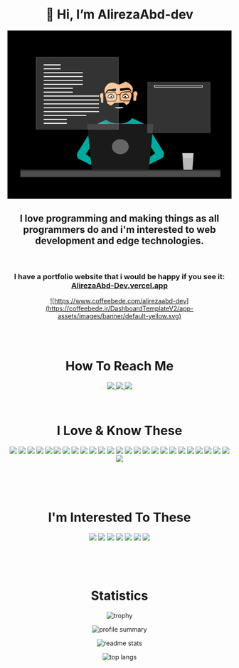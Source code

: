 <div align="center">

# 👋 Hi, I’m AlirezaAbd-dev

![](images/dark-programmer.gif)

## I love programming and making things as all programmers do and i'm interested to web development and edge technologies.

<br/>

### I have a portfolio website that i would be happy if you see it: <br/>[AlirezaAbd-Dev.vercel.app](https://AlirezaAbd-dev.vercel.app/)

<a href="https://www.coffeebede.com/alirezaabd-dev">

![https://www.coffeebede.com/alirezaabd-dev](https://coffeebede.ir/DashboardTemplateV2/app-assets/images/banner/default-yellow.svg)

</a>

<br/>
<br/>

# How To Reach Me

<a href="https://instagram.com/alirezaabd.dev?igshid=ZGUzMzM3NWJiOQ==">
    <img src="https://img.shields.io/badge/Instagram-E4405F?style=for-the-badge&logo=instagram&logoColor=white">
    </a>
<a href="https://twitter.com/AlirezaAbdDev?t=K1pmd9sno2zlZvZZQAEwBg&s=09">
    <img src="https://img.shields.io/badge/Twitter-1DA1F2?style=for-the-badge&logo=twitter&logoColor=white" >
</a>
<a href="https://www.linkedin.com/in/alireza-abedi-714280235">
    <img src="https://img.shields.io/badge/LinkedIn-0077B5?style=for-the-badge&logo=linkedin&logoColor=white" >
</a>

<br/>
<br/>
<br/>

# I Love & Know These

![](https://img.shields.io/badge/HTML5-E34F26?style=for-the-badge&logo=html5&logoColor=white)
![](https://img.shields.io/badge/CSS3-1572B6?style=for-the-badge&logo=css3&logoColor=white)
![](https://img.shields.io/badge/JavaScript-323330?style=for-the-badge&logo=javascript&logoColor=F7DF1E)
![](https://img.shields.io/badge/TypeScript-007ACC?style=for-the-badge&logo=typescript&logoColor=white)
![](https://img.shields.io/badge/next.js-000000?style=for-the-badge&logo=nextdotjs&logoColor=white)
![](https://img.shields.io/badge/React-20232A?style=for-the-badge&logo=react&logoColor=61DAFB)
![](https://img.shields.io/badge/React_Native-20232A?style=for-the-badge&logo=react&logoColor=61DAFB)
![](https://img.shields.io/badge/nestjs-E0234E?style=for-the-badge&logo=nestjs&logoColor=white)
![](https://img.shields.io/badge/tRPC-%23007ACC.svg?style=for-the-badge)
![](https://img.shields.io/badge/Express.js-000000?style=for-the-badge&logo=express&logoColor=white)
![](https://img.shields.io/badge/Node.js-339933?style=for-the-badge&logo=nodedotjs&logoColor=white)
![](https://img.shields.io/badge/JWT-000000?style=for-the-badge&logo=JSON%20web%20tokens&logoColor=white)
![](https://img.shields.io/badge/Tailwind_CSS-38B2AC?style=for-the-badge&logo=tailwind-css&logoColor=white)
![](https://img.shields.io/badge/Prisma-3982CE?style=for-the-badge&logo=Prisma&logoColor=white)
![](https://img.shields.io/badge/Socket.io-010101?&style=for-the-badge&logo=Socket.io&logoColor=white)
![](https://img.shields.io/badge/json-5E5C5C?style=for-the-badge&logo=json&logoColor=white)
![](https://img.shields.io/badge/Expo-1B1F23?style=for-the-badge&logo=expo&logoColor=white)
![](https://img.shields.io/badge/Material%20UI-007FFF?style=for-the-badge&logo=mui&logoColor=white)
![](https://img.shields.io/badge/React_Query-FF4154?style=for-the-badge&logo=React_Query&logoColor=white)
![](https://img.shields.io/badge/MongoDB-4EA94B?style=for-the-badge&logo=mongodb&logoColor=white)
![](https://img.shields.io/badge/PostgreSQL-316192?style=for-the-badge&logo=postgresql&logoColor=white)
![](https://img.shields.io/badge/redis-CC0000.svg?&style=for-the-badge&logo=redis&logoColor=white)
![](https://img.shields.io/badge/Redux-593D88?style=for-the-badge&logo=redux&logoColor=white)
![](https://img.shields.io/badge/Vite-B73BFE?style=for-the-badge&logo=vite&logoColor=FFD62E)
![](https://img.shields.io/badge/GraphQl-E10098?style=for-the-badge&logo=graphql&logoColor=white)
![](https://img.shields.io/badge/GIT-E44C30?style=for-the-badge&logo=git&logoColor=white)

<br/>
<br/>
<br/>

# I'm Interested To These

![](https://img.shields.io/badge/C%2B%2B-00599C?style=for-the-badge&logo=c%2B%2B&logoColor=white)
![](https://img.shields.io/badge/Kotlin-0095D5?&style=for-the-badge&logo=kotlin&logoColor=white)
![](https://img.shields.io/badge/Deno-464647?style=for-the-badge&logo=deno&logoColor=white)
![](https://img.shields.io/badge/Electron-2B2E3A?style=for-the-badge&logo=electron&logoColor=9FEAF9)
![](https://img.shields.io/badge/fastify-202020?style=for-the-badge&logo=fastify&logoColor=white)
![](https://img.shields.io/badge/Rust-black?style=for-the-badge&logo=rust&logoColor=#E57324)
![](https://img.shields.io/badge/Kotlin-0095D5?&style=for-the-badge&logo=kotlin&logoColor=white)

<br/>
<br/>
<br/>

# Statistics

![trophy](https://github-profile-trophy.vercel.app/?username=AlirezaAbd-Dev&theme=dark)

![profile summary](https://github-profile-summary-cards.vercel.app/api/cards/profile-details?username=AlirezaAbd-Dev&theme=dark)

![readme stats](https://github-readme-stats-git-masterrstaa-rickstaa.vercel.app/api?username=AlirezaAbd-Dev&theme=dark)

![top langs](https://github-readme-stats.vercel.app/api/top-langs/?username=AlirezaAbd-Dev&theme=dark)

</div>
